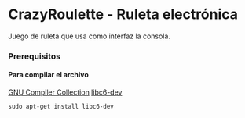 # CrazyRoulette - Ruleta electrónica
  Juego de ruleta que usa como interfaz la consola.

### Prerequisitos

#### Para compilar el archivo
  [GNU Compiler Collection](https://gcc.gnu.org/)
  [libc6-dev](https://packages.debian.org/es/sid/libc6-dev)

```
sudo apt-get install libc6-dev
```


